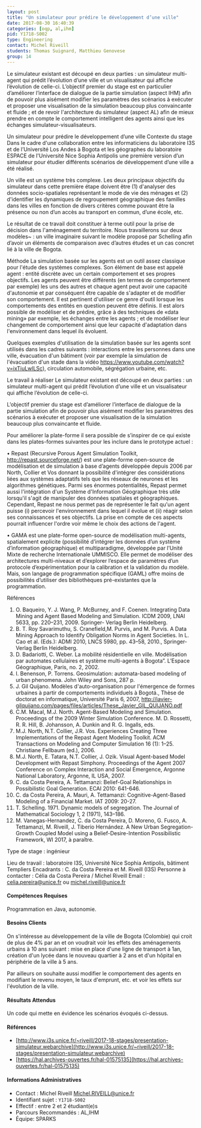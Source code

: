 ```yaml
---
layout: post
title: "Un simulateur pour prédire le développement d’une ville"
date: 2017-08-30 16:40:39
categories: [oqp, al,ihm]
pid: Y1718-S002
type: Engineering
contact: Michel Riveill
students: Thomas Suignard, Matthieu Genovese
group: 14
---
```

       
Le simulateur existant est découpé en deux parties : un simulateur multi-agent qui prédit l’évolution d’une ville et un visualisateur qui affiche l’évolution de celle-ci. L’objectif premier du stage est en particulier d’améliorer l’interface de dialogue de la partie simulation (aspect IHM) afin de pouvoir plus aisément modifier les paramètres des scénarios à exécuter et proposer une visualisation de la simulation beaucoup plus convaincante et fluide ; et de revoir l'architecture du simulateur (aspect AL) afin de mieux prendre en compte le comportement intelligent des agents ainsi que les échanges simulateur-visualisateurs.

Un simulateur pour prédire le développement d’une ville
Contexte du stage 
Dans le cadre d'une collaboration entre les informaticiens du laboratoire I3S et de l’Université Los Andes à Bogota et les géographes du laboratoire ESPACE de l'Université Nice Sophia Antipolis une première version d’un simulateur pour étudier différents scénarios de développement d’une ville a été réalisé.

Un ville est un système très complexe. Les deux principaux objectifs du simulateur dans cette première étape doivent être (1) d'analyser des données socio-spatiales représentant le mode de vie des ménages et (2) d'identifier les dynamiques de regroupement géographique des familles dans les villes en fonction de divers critères comme pouvant être la présence ou non d’un accès au transport en commun, d’une école, etc.

Le résultat de ce travail doit constituer à terme outil pour la prise de décision dans l'aménagement du territoire. Nous travaillerons sur deux modèles~ : un ville imaginaire suivant le modèle proposé par Schelling afin d’avoir un éléments de comparaison avec d’autres études et un cas concret lié à la ville de Bogota.

Méthode
La simulation basée sur les agents est un outil assez classique pour l'étude des systèmes complexes. Son élément de base est appelé agent : entité discrète avec un certain comportement et ses propres objectifs. Les agents peuvent être différents (en termes de comportement par exemple) les uns des autres et chaque agent peut avoir une capacité d'autonomie et par conséquent être capable de s'adapter et de modifier son comportement. Il est pertinent d'utiliser ce genre d'outil lorsque les comportements des entités en question peuvent être définis. Il est alors possible de modéliser et de prédire, grâce à des techniques de «data mining» par exemple, les échanges entre les agents ; et de modéliser leur changement de comportement ainsi que leur capacité d'adaptation dans l'environnement dans lequel ils évoluent. 

Quelques exemples d'utilisation de la simulation basée sur les agents sont utilisés dans les cadres suivants : interactions entre les personnes dans une ville, évacuation d'un bâtiment (voir par exemple la simulation de l'évacuation d'un stade dans la vidéo  https://www.youtube.com/watch?v=ixTiuLwlLSc), circulation automobile, ségrégation urbaine, etc.

Le travail à réaliser
Le simulateur existant est découpé en deux parties : un simulateur multi-agent qui prédit l’évolution d’une ville et un visualisateur qui affiche l’évolution de celle-ci.

L’objectif premier du stage est d’améliorer l’interface de dialogue de la partie simulation afin de pouvoir plus aisément modifier les paramètres des scénarios à exécuter et proposer une visualisation de la simulation beaucoup plus convaincante et fluide.

Pour améliorer la plate-forme il sera possible de s’inspirer de ce qui existe dans les plates-formes suivantes pour les inclure dans le prototype actuel :

• Repast (Recursive Porous Agent Simulation Toolkit, http://repast.sourceforge.net/) est une plate-forme open-source de modélisation et de simulation à base d’agents développée depuis 2006 par North, Collier et Vos donnant la possibilité d'intégrer des considérations liées aux systèmes adaptatifs tels que les réseaux de neurones et les algorithmes génétiques. Parmi ses énormes potentialités, Repast permet aussi l'intégration d'un Système d'Information Géographique très utile lorsqu'il s'agit de manipuler des données spatiales et géographiques. Cependant, Repast ne nous permet pas de représenter le fait qu'un agent puisse (i) percevoir l'environnement dans lequel il évolue et (ii) réagir selon ses connaissances et ses objectifs. La prise en compte de ces aspects pourrait influencer l'ordre voir même le choix des actions de l'agent. 

• GAMA est une plate-forme open-source de modélisation multi-agents, spatialement explicite (possibilité d’intégrer les données d’un système d’information géographique) et multiparadigme, développée par l’Unité Mixte de recherche Internationale UMMISCO. Elle permet de modéliser des architectures multi-niveaux et d’explorer l’espace de paramètres d’un protocole d’expérimentation pour la calibration et la validation du modèle. Mais, son langage de programmation spécifique (GAML) offre moins de possibilités d’utiliser des bibliothèques pré-existantes que la programmation. 

Références
1. O. Baqueiro, Y. J. Wang, P. McBurney, and F. Coenen. Integrating Data Mining and Agent Based Modeling and Simulation. ICDM 2009, LNAI 5633, pp. 220–231, 2009. Springer- Verlag Berlin Heidelberg.
2. B. T. Roy Savarimuthu, S. Cranefield,M. Purvis, and M. Purvis. A Data Mining Approach to Identify Obligation Norms in Agent Societies. In L. Cao et al. (Eds.): ADMI 2010, LNCS 5980, pp. 43–58, 2010., Springer-Verlag Berlin Heidelberg.
3. D. Badariotti, C. Weber. La mobilité résidentielle en ville. Modélisation par automates cellulaires et système multi-agents à Bogota”. L’Espace Géographique, Paris, no. 2, 2002.
4. I. Benenson, P. Torrens. Geosimulation: automata-based modeling of urban phenomena. John Wiley and Sons, 287 p.
5. J. Gil Quijano. Modèles d'auto-organisation pour l'émergence de formes urbaines à partir de comportements individuels à Bogotá., Thèse de doctorat en informatique, Université Paris 6, 2007, http://javier-gilquijano.com/pages/files/articles/These_Javier_GIL_QUIJANO.pdf
6. C.M. Macal, M.J. North. Agent-Based Modeling and Simulation. Proceedings of the 2009 Winter Simulation Conference. M. D. Rossetti, R. R. Hill, B. Johansson, A. Dunkin and R. G. Ingalls, eds.
7. M.J. North, N.T. Collier, J.R. Vos. Experiences Creating Three Implementations of the Repast Agent Modeling Toolkit. ACM Transactions on Modeling and Computer Simulation 16 (1): 1–25. Christiane Fellbaum (ed.), 2006.
8. M.J. North, E. Tatara, N.T. Collier, J. Ozik. Visual Agent-based Model Development with Repast Simphony. Proceedings of the Agent 2007 Conference on Complex Interaction and Social Emergence, Argonne National Laboratory, Argonne, IL USA, 2007.
9. C. da Costa Pereira, A. Tettamanzi: Belief-Goal Relationships in Possibilistic Goal Generation. ECAI 2010: 641-646.
10. C. da Costa Pereira, A. Mauri, A. Tettamanzi: Cognitive-Agent-Based Modeling of a Financial Market. IAT 2009: 20-27.
11. T. Schelling. 1971. Dynamic models of segregation. The Journal of Mathematical Sociology 1, 2 (1971), 143–186.
12. M. Vanegas-Hernandez, C. da Costa Pereira, D. Moreno, G. Fusco, A. Tettamanzi, M. Riveill, J. Tiberio Hernández. A New Urban Segregation-Growth Coupled Model using a Belief-Desire-Intention Possibilistic Framework, WI 2017, à paraître.

Type de stage : ingénieur

Lieu de travail : laboratoire I3S, Université Nice Sophia Antipolis, bâtiment Templiers
Encadrants : C. da Costa Pereira et M. Riveill (I3S)
Personne à contacter : Célia da Costa Pereira / Michel Riveill
Email : celia.pereira@unice.fr ou michel.riveill@unice.fr 

#### Compétences Requises
Programmation en Java, autonomie.



     

#### Besoins Clients
On s'intéresse au développement de la ville de Bogota (Colombie) qui croit de plus de 4% par an et on voudrait voir les effets des aménagements urbains à 10 ans suivant : mise en place d'une ligne de transport à 1an, création d'un lycée dans le nouveau quartier à 2 ans et d'un hôpital en périphérie de la ville à 5 ans.

Par ailleurs on souhaite aussi modifier le comportement des agents en modifiant le revenu moyen, le taux d'emprunt, etc. et voir les effets sur l'évolution de la ville.

#### Résultats Attendus
Un code qui mette en évidence les scénarios évoqués ci-dessus.

#### Références

  * [http://www.i3s.unice.fr/~riveill/2017-18-stages/presentation-simulateur.webarchive](http://www.i3s.unice.fr/~riveill/2017-18-stages/presentation-simulateur.webarchive)
  * [https://hal.archives-ouvertes.fr/hal-01575135](https://hal.archives-ouvertes.fr/hal-01575135)

#### Informations Administratives
  * Contact : Michel Riveill <Michel.RIVEILL@unice.fr>
  * Identifiant sujet : `Y1718-S002`
  * Effectif : entre 2 et 2 étudiant(e)s
  * Parcours Recommandés : AL,IHM
  * Équipe: SPARKS

     